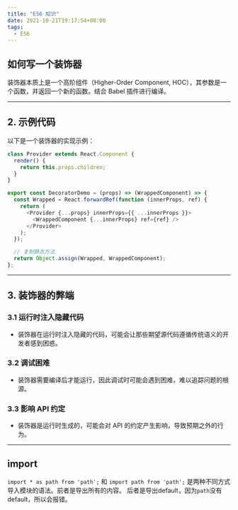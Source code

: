 ```yaml
---
title: "ES6 知识"
date: 2021-10-21T19:17:54+08:00
tags:
  - ES6
---
```


## 如何写一个装饰器

装饰器本质上是一个高阶组件（Higher-Order Component, HOC），其参数是一个函数，并返回一个新的函数。结合 Babel 插件进行编译。

---

## **2. 示例代码**

以下是一个装饰器的实现示例：

```js
class Provider extends React.Component {
  render() {
    return this.props.children;
  }
}

export const DecoratorDemo = (props) => (WrappedComponent) => {
  const Wrapped = React.forwardRef(function (innerProps, ref) {
    return (
      <Provider {...props} innerProps={{ ...innerProps }}>
        <WrappedComponent {...innerProps} ref={ref} />
      </Provider>
    );
  });

  // 复制静态方法
  return Object.assign(Wrapped, WrappedComponent);
};
```

---

## **3. 装饰器的弊端**

### **3.1 运行时注入隐藏代码**

- 装饰器在运行时注入隐藏的代码，可能会让那些期望源代码遵循传统语义的开发者感到困惑。

### **3.2 调试困难**

- 装饰器需要编译后才能运行，因此调试时可能会遇到困难，难以追踪问题的根源。

### **3.3 影响 API 约定**

- 装饰器是运行时生成的，可能会对 API 的约定产生影响，导致预期之外的行为。

---

## import 

`import * as path from 'path';` 和 `import path from 'path';` 
是两种不同方式导入模块的语法。前者是导出所有的内容。 后者是导出default，因为`path`没有default，所以会报错。
